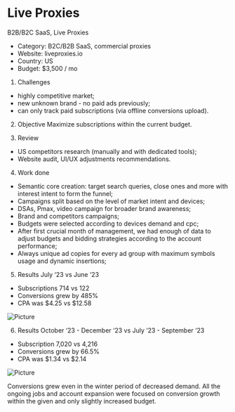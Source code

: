 # Live Proxies
B2B/B2C SaaS, Live Proxies

- Category: B2C/B2B SaaS, commercial proxies
- Website: liveproxies.io
- Country: US
- Budget: $3,500 / mo


1. Challenges
- highly competitive market;
- new unknown brand - no paid ads previously;
- can only track paid subscriptions (via offline conversions upload).


2. Objective
Maximize subscriptions within the current budget.


3. Review
- US competitors research (manually and with dedicated tools);
- Website audit, UI/UX adjustments recommendations.


4. Work done
- Semantic core creation: target search queries, close ones and more with interest intent to form the funnel;
- Campaigns split based on the level of market intent and devices;
- DSAs, Pmax, video campaign for broader brand awareness;
- Brand and competitors campaigns;
- Budgets were selected according to devices demand and срс;
- After first crucial month of management, we had enough of data to adjust budgets and bidding strategies according to the account performance;
- Always unique ad copies for every ad group with maximum symbols usage and dynamic insertions;


5. Results July ‘23 vs June ‘23
- Subscriptions 714 vs 122
- Conversions grew by 485%
- СРА was $4.25 vs $12.58

![Picture](https://lh7-rt.googleusercontent.com/docsz/AD_4nXdPErP2mmQY4kqfa_g2MvHdaOVwAg8ecvCmgH0fbjRiEfJ5ziXHURyNyi9WwQDXylXI1eV6Ym9Lhrx9hESWSksb687922u59joWyjjwy-22FHMure-UVrIP4KPRVF5adME5qPsHl8WX0_nHCFrJ6y3solRx)



6. Results October ‘23 - December ‘23 vs July ‘23 - September ‘23
- Subscription 7,020 vs 4,216
- Conversions grew by 66.5%
- СРА was $1.34 vs $2.14

![Picture](https://lh7-rt.googleusercontent.com/docsz/AD_4nXdSaOrWSO6FslCa-_8-3GnkUQ1jPmU_6H5GjSdcmcbxqhA-am7zDW4d7ziMFMJVxH9MLIJZq-067gRLma0_zDZRhFopnNDUSKq44pAgQ8V-zBA5lrR56xvYtcgoUCqYdxzMei3_fbsTOIiMBCqdORGB6yhl)


Conversions grew even in the winter period of decreased demand. All the ongoing jobs and account expansion were focused on conversion growth within the given and only slightly increased budget.
